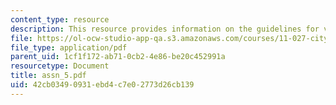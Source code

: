 ```yaml
---
content_type: resource
description: This resource provides information on the guidelines for various exercises.
file: https://ol-ocw-studio-app-qa.s3.amazonaws.com/courses/11-027-city-to-city-comparing-researching-and-writing-about-cities-spring-2006/42cb03490931ebd4c7e02773d26cb139_assn_5.pdf
file_type: application/pdf
parent_uid: 1cf1f172-ab71-0cb2-4e86-be20c452991a
resourcetype: Document
title: assn_5.pdf
uid: 42cb0349-0931-ebd4-c7e0-2773d26cb139
---
```

